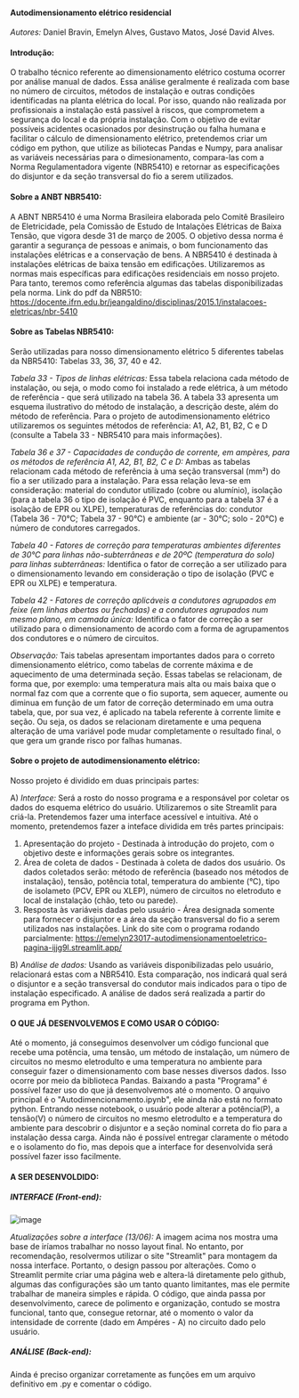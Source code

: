 #### Autodimensionamento elétrico residencial 
*Autores:* Daniel Bravin, Emelyn Alves, Gustavo Matos, José David Alves.  

#### Introdução: 
O trabalho técnico referente ao dimensionamento elétrico costuma ocorrer por análise manual de dados. Essa análise geralmente é realizada com base no número de circuitos, métodos de instalação e outras condições identificadas na planta elétrica do local. Por isso, quando não realizada por profissionais a instalação está passível à riscos, que comprometem a segurança do local e da própria instalação. Com o objetivo de evitar possíveis acidentes ocasionados por desinstrução ou falha humana e facilitar o cálculo de dimensionamento elétrico, pretendemos criar um código em python, que utilize as biliotecas Pandas e Numpy, para analisar as variáveis necessárias para o dimesionamento, compara-las com a Norma Regulamentadora vigente (NBR5410) e retornar as especificações do disjuntor e da seção transversal do fio a serem utilizados.

#### Sobre a ANBT NBR5410:
A ABNT NBR5410 é uma Norma Brasileira elaborada pelo Comitê Brasileiro de Eletricidade, pela Comissão de Estudo de Intalações Elétricas de Baixa Tensão, que vigora desde 31 de março de 2005. O objetivo dessa norma é garantir a segurança de pessoas e animais, o bom funcionamento das instalações elétricas e a conservação de bens. 
A NBR5410 é destinada à instalações elétricas de baixa tensão em edificações. Utilizaremos as normas mais específicas para edificações residenciais em nosso projeto. Para tanto, teremos como referência algumas das tabelas disponibilizadas pela norma. Link do pdf da NBR510: https://docente.ifrn.edu.br/jeangaldino/disciplinas/2015.1/instalacoes-eletricas/nbr-5410

#### Sobre as Tabelas NBR5410: 
Serão utilizadas para nosso dimensionamento elétrico 5 diferentes tabelas da NBR5410: Tabelas 33, 36, 37, 40 e 42.

*Tabela 33 - Tipos de linhas elétricas:* Essa tabela relaciona cada método de instalação, ou seja, o modo como foi instalado a rede elétrica, à um método de referência - que será utilizado na tabela 36. A tabela 33 apresenta um esquema ilustrativo do método de instalação, a descrição deste, além do método de referência. Para o projeto de autodimensionamento elétrico utilizaremos os seguintes métodos de referência: A1, A2, B1, B2, C e D (consulte a Tabela 33 - NBR5410 para mais informações). 

*Tabela 36 e 37 - Capacidades de condução de corrente, em ampères, para os métodos de referência A1, A2, B1, B2, C e D:* Ambas as tabelas relacionam cada método de referência à uma seção transversal (mm²) do fio a ser utilizado para a instalação. Para essa relação leva-se em consideração: material do condutor utilizado (cobre ou alumínio), isolação (para a tabela 36 o tipo de isolação é PVC, enquanto para a tabela 37 é a isolação de EPR ou XLPE), temperaturas de referências do: condutor (Tabela 36 - 70°C; Tabela 37 - 90°C) e ambiente (ar - 30°C; solo - 20°C) e número de condutores carregados. 

*Tabela 40 - Fatores de correção para temperaturas ambientes diferentes de 30°C para linhas não-subterrâneas e de 20ºC (temperatura do solo) para linhas subterrâneas:* Identifica o fator de correção a ser utilizado para o dimensionamento levando em consideração o tipo de isolação (PVC e EPR ou XLPE) e temperatura. 

*Tabela 42 - Fatores de correção aplicáveis a condutores agrupados em feixe (em linhas abertas ou fechadas) e a condutores agrupados num mesmo plano, em camada única:* Identifica o fator de correção a ser utilizado para o dimensionamento de acordo com a forma de agrupamentos dos condutores e o número de circuitos. 

*Observação:* Tais tabelas apresentam importantes dados para o correto dimensionamento elétrico, como tabelas de corrente máxima e de aquecimento de uma determinada seção. Essas tabelas se relacionam, de forma que, por exemplo: uma temperatura mais alta ou mais baixa que o normal faz com que a corrente que o fio suporta, sem aquecer, aumente ou diminua em função de um fator de correção determinado em uma outra tabela, que, por sua vez, é aplicado na tabela referente à corrente limite e seção. Ou seja, os dados se relacionam diretamente e uma pequena alteração de uma variável pode mudar completamente o resultado final, o que gera um grande risco por falhas humanas.

#### Sobre o projeto de autodimensionamento elétrico: 

Nosso projeto é dividido em duas principais partes: 

  A) *Interface:* Será a rosto do nosso programa e a responsável por coletar os dados do esquema elétrico do usuário. Utilizaremos o site Streamlit para criá-la. Pretendemos fazer uma interface acessível e intuitiva. Até o momento, pretendemos fazer a inteface dividida em três partes principais: 
  1. Apresentação do projeto - Destinada à introdução do projeto, com o objetivo deste e informações gerais sobre os integrantes. 
  2. Área de coleta de dados - Destinada à coleta de dados dos usuário. Os dados coletados serão: método de referência (baseado nos métodos de instalação), tensão, potência total, temperatura do ambiente (°C), tipo de isolameto (PCV, EPR ou XLEP), número de circuitos no eletroduto e local de instalação (chão, teto ou parede). 
  3. Resposta às variáveis dadas pelo usuário - Área designada somente para fornecer o disjuntor e a área da seção transversal do fio a serem utilizados nas instalações.
  Link do site com o programa rodando parcialmente: https://emelyn23017-autodimensionamentoeletrico-pagina-ijjg9l.streamlit.app/ 
  
  B) *Análise de dados:* Usando as variáveis disponibilizadas pelo usuário, relacionará estas com a NBR5410. Esta comparação, nos indicará qual será o disjuntor e a seção transversal do condutor mais indicados para o tipo de instalação especificado. A análise de dados será realizada a partir do programa em Python. 

#### O QUE JÁ DESENVOLVEMOS E COMO USAR O CÓDIGO:
Até o momento, já conseguimos desenvolver um código funcional que recebe uma potência, uma tensão, um método de instalação, um número de circuitos no mesmo eletrodulto e uma temperatura no ambiente para conseguir fazer o dimensionamento com base nesses diversos dados. Isso ocorre por meio da biblioteca Pandas. Baixando a pasta "Programa" é possível fazer uso do que já desenvolvemos até o momento. O arquivo principal é o "Autodimencionamento.ipynb", ele ainda não está no formato python. Entrando nesse notebook, o usuário pode alterar a potência(P), a tensão(V) o número de circuitos no mesmo eletrodulto e a temperatura do ambiente para descobrir o disjuntor e a seção nominal correta do fio para a instalação dessa carga. Ainda não é possível entregar claramente o método e o isolamento do fio, mas depois que a interface for desenvolvida será possível fazer isso facilmente.

#### A SER DESENVOLDIDO:

##### INTERFACE (Front-end):
![image](https://github.com/emelyn23017/autodimensionamentoeletrico/assets/135053736/968dcd4e-403c-4dc9-87de-beb39a8ca194)

*Atualizações sobre a interface (13/06):* A imagem acima nos mostra uma base de iríamos trabalhar no nosso layout final. No entanto, por recomendação, resolvermos utilizar o site "Streamlit" para montagem da nossa interface. Portanto, o design passou por alterações. Como o Streamlit permite criar uma página web e altera-lá diretamente pelo github, algumas das configurações são um tanto quanto limitantes, mas ele permite trabalhar de maneira simples e rápida. O código, que ainda passa por desenvolvimento, carece de polimento e organização, contudo se mostra funcional, tanto que, consegue retornar, até o momento o valor da intensidade de corrente (dado em Ampéres - A) no circuito dado pelo usuário.  

##### ANÁLISE (Back-end):
Ainda é preciso organizar corretamente as funções em um arquivo definitivo em .py e comentar o código.
